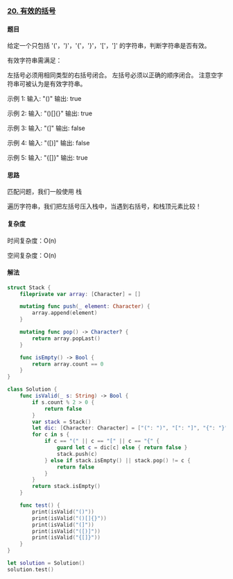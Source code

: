 ### [20. 有效的括号](https://leetcode-cn.com/problems/merge-two-sorted-lists/submissions/)

#### 题目

给定一个只包括 '('，')'，'{'，'}'，'['，']' 的字符串，判断字符串是否有效。

有效字符串需满足：

左括号必须用相同类型的右括号闭合。
左括号必须以正确的顺序闭合。
注意空字符串可被认为是有效字符串。

示例 1:
输入: "()"
输出: true

示例 2:
输入: "()[]{}"
输出: true

示例 3:
输入: "(]"
输出: false

示例 4:
输入: "([)]"
输出: false

示例 5:
输入: "{[]}"
输出: true

#### 思路

匹配问题，我们一般使用 栈

遍历字符串，我们把左括号压入栈中，当遇到右括号，和栈顶元素比较！

#### 复杂度

时间复杂度：O(n)

空间复杂度：O(n)

#### 解法

```swift
struct Stack {
    fileprivate var array: [Character] = []

    mutating func push(_ element: Character) {
        array.append(element)
    }

    mutating func pop() -> Character? {
        return array.popLast()
    }

    func isEmpty() -> Bool {
        return array.count == 0
    }
}

class Solution {
    func isValid(_ s: String) -> Bool {
        if s.count % 2 > 0 {
            return false
        }
        var stack = Stack()
        let dic: [Character: Character] = ["(": ")", "[": "]", "{": "}"]
        for c in s {
            if c == "(" || c == "[" || c == "{" {
                guard let c = dic[c] else { return false }
                stack.push(c)
            } else if stack.isEmpty() || stack.pop() != c {
                return false
            }
        }
        return stack.isEmpty()
    }

    func test() {
        print(isValid("()"))
        print(isValid("()[]{}"))
        print(isValid("(]"))
        print(isValid("([)]"))
        print(isValid("{[]}"))
    }
}

let solution = Solution()
solution.test()
```
